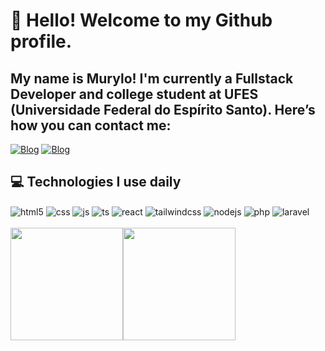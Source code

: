 # 👋 Hello! Welcome to my Github profile.
## My name is Murylo! I'm currently a Fullstack Developer and college student at UFES (Universidade Federal do Espírito Santo). Here’s how you can contact me:

[![Blog](https://img.shields.io/badge/Gmail-D14836?style=for-the-badge&logo=gmail&logoColor=white)](https://murylo.diasolirub@gmail.com)
[![Blog](https://img.shields.io/badge/LinkedIn-0077B5?style=for-the-badge&logo=linkedin&logoColor=white)](www.linkedin.com/in/murylo-dias/)

## 💻 Technologies I use daily

<div style="display: inline_block; gap: 0px 4px">
  <img align="center" alt="html5" src="https://img.shields.io/badge/HTML5-E34F26?style=for-the-badge&logo=html5&logoColor=white" />
  <img align="center" alt="css" src="https://img.shields.io/badge/CSS3-1572B6?style=for-the-badge&logo=css3&logoColor=white" />
  <img align="center" alt="js" src="https://img.shields.io/badge/JavaScript-F7DF1E?style=for-the-badge&logo=javascript&logoColor=black" />
  <img align="center" alt="ts" src="https://img.shields.io/badge/TypeScript-007ACC?style=for-the-badge&logo=typescript&logoColor=white" />
  <img align="center" alt="react" src="https://img.shields.io/badge/React-20232A?style=for-the-badge&logo=react&logoColor=61DAFB" />
  <img align="center" alt="tailwindcss" src="https://img.shields.io/badge/Tailwind_CSS-38B2AC?style=for-the-badge&logo=tailwind-css&logoColor=white" />
  <img align="center" alt="nodejs" src="https://img.shields.io/badge/Node.js-43853D?style=for-the-badge&logo=node.js&logoColor=white" /> 
  <img align="center" alt="php" src="https://img.shields.io/badge/php-%23777BB4.svg?style=for-the-badge&logo=php&logoColor=white"/> 
  <img align="center" alt="laravel" src="https://img.shields.io/badge/laravel-%23FF2D20.svg?style=for-the-badge&logo=laravel&logoColor=whit)"/>
</div><br/>

<div style="display: flex">
  <img loading="lazy" height="180em" src="https://github-readme-stats.vercel.app/api/top-langs/?username=Murylo1050&layout=compact&langs_count=7&theme=tokyonight"/>
<img loading="lazy" height="180em" src="https://github-readme-stats.vercel.app/api?username=Murylo1050&show_icons=true&theme=tokyonight&include_all_commits=true&count_private=true"/>
</div>


  


